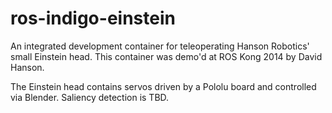 ros-indigo-einstein
===================

An integrated development container for teleoperating Hanson Robotics' small 
Einstein head. This container was demo'd at ROS Kong 2014 by David Hanson.

The Einstein head contains servos driven by a Pololu board and controlled
via Blender. Saliency detection is TBD.
